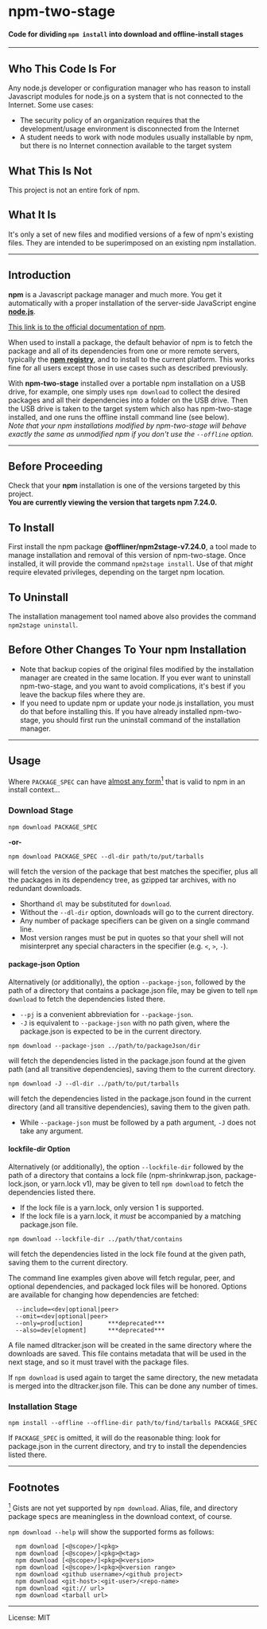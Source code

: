 # npm-two-stage
#### Code for dividing `npm install` into download and offline-install stages

_________________________

## Who This Code Is For
Any node.js developer or configuration manager who has reason to install
Javascript modules for node.js on a system that is not connected to the
Internet. Some use cases:
- The security policy of an organization requires that the development/usage
 environment is disconnected from the Internet
- A student needs to work with node modules usually installable by npm, but
 there is no Internet connection available to the target system

## What This Is Not
This project is not an entire fork of npm.
## What It Is
It's only a set of new files and modified versions of a few of npm's
existing files. They are intended to be superimposed on an existing
npm installation.
_________________________

## Introduction
**npm** is a Javascript package manager and much more. You get it automatically
with a proper installation of the server-side JavaScript engine
**[node.js](http://nodejs.org/download/)**.
 
[This link is to the official documentation of npm](https://docs.npmjs.com/).  

When used to install a package, the default behavior of npm is to fetch the
package and all of its dependencies from one or more remote servers, typically
the **[npm registry](https://docs.npmjs.com/misc/registry)**, and to install
to the current platform. This works fine for all users except those in use
cases such as described previously.  

With **npm-two-stage** installed over a portable npm installation on a USB
drive, for example, one simply uses `npm download` to collect the desired
packages and all their dependencies into a folder on the USB drive. Then
the USB drive is taken to the target system which also has npm-two-stage
installed, and one runs the offline install command line (see below).  
_Note that your npm installations modified by npm-two-stage will behave exactly
the same as unmodified npm if you don't use the `--offline` option._
_________________________

## Before Proceeding
Check that your **npm** installation is one of the versions targeted by
this project.<br>
**You are currently viewing the version that targets npm 7.24.0.**

## To Install
First install the npm package **@offliner/npm2stage-v7.24.0**, a tool made
to manage installation and removal of this version of npm-two-stage.
Once installed, it will provide the command `npm2stage install`.
Use of that *might* require elevated privileges, depending on the target
npm location.

## To Uninstall
The installation management tool named above also provides the command
`npm2stage uninstall`.

## Before Other Changes To Your npm Installation
* Note that backup copies of the original files modified by the installation
 manager are created in the same location. If you ever want to uninstall
 npm-two-stage, and you want to avoid complications, it's best if you leave
 the backup files where they are.
* If you need to update npm or update your node.js installation, you must
 do that before installing this. If you have already installed npm-two-stage,
 you should first run the uninstall command of the installation manager.
_________________________

## Usage
<a id="src1"></a>Where `PACKAGE_SPEC` can have [almost any form<sup>1</sup>](#fn1) that is valid to npm in an install context...

### Download Stage
```
npm download PACKAGE_SPEC
```
**-or-**
```
npm download PACKAGE_SPEC --dl-dir path/to/put/tarballs
```
will fetch the version of the package that best matches the specifier, plus
all the packages in its dependency tree, as gzipped tar archives, with no
redundant downloads.  
* Shorthand `dl` may be substituted for `download`.  
* Without the `--dl-dir` option, downloads will go to the current directory.  
* Any number of package specifiers can be given on a single command line.  
* Most version ranges must be put in quotes so that your shell will not
 misinterpret any special characters in the specifier
 (e.g. `<`, `>`, `-`).

#### package-json Option
Alternatively (or additionally), the option `--package-json`, followed
by the path of a directory that contains a package.json file, may be given to
tell `npm download` to fetch the dependencies listed there.
* `--pj` is a convenient abbreviation for `--package-json`.
* `-J` is equivalent to `--package-json` with no path given, where the
package.json is expected to be in the current directory.

```
npm download --package-json ../path/to/packageJson/dir
```
will fetch the dependencies listed in the package.json found at the given path
(and all transitive dependencies), saving them to the current directory.
```
npm download -J --dl-dir ../path/to/put/tarballs
```
will fetch the dependencies listed in the package.json found in the current
directory (and all transitive dependencies), saving them to the given path.
* While `--package-json` must be followed by a path argument, `-J` does not
 take any argument.

#### lockfile-dir Option
Alternatively (or additionally), the option `--lockfile-dir` followed by the
path of a directory that contains a lock file (npm-shrinkwrap.json,
package-lock.json, or yarn.lock v1), may be given to tell `npm download` to
fetch the dependencies listed there.
* If the lock file is a yarn.lock, only version 1 is supported.
* If the lock file is a yarn.lock, it *must* be accompanied by a matching
 package.json file.
```
npm download --lockfile-dir ../path/that/contains
```
will fetch the dependencies listed in the lock file found at the given path,
saving them to the current directory.

The command line examples given above will fetch regular, peer, and optional
dependencies, and packaged lock files will be honored.
Options are available for changing how dependencies are fetched:
```
  --include=<dev|optional|peer>
  --omit=<dev|optional|peer>
  --only=prod[uction]       ***deprecated***
  --also=dev[elopment]      ***deprecated***
```

A file named dltracker.json will be created in the same directory where the
downloads are saved. This file contains metadata that will be used in the
next stage, and so it must travel with the package files.  

If `npm download` is used again to target the same directory, the new metadata
is merged into the dltracker.json file. This can be done any number of times.  

### Installation Stage
```
npm install --offline --offline-dir path/to/find/tarballs PACKAGE_SPEC
```

If `PACKAGE_SPEC` is omitted, it will do the reasonable thing: look for
package.json in the current directory, and try to install the dependencies
listed there.

_________________________
## Footnotes
<a id="fn1" href="#src1"><sup>1</sup></a> Gists are not yet supported by `npm download`. Alias, file, and directory package specs are meaningless in the download context, of course.

`npm download --help` will show the supported forms as follows:
```
  npm download [<@scope>/]<pkg>
  npm download [<@scope>/]<pkg>@<tag>
  npm download [<@scope>/]<pkg>@<version>
  npm download [<@scope>/]<pkg>@<version range>
  npm download <github username>/<github project>
  npm download <git-host>:<git-user>/<repo-name>
  npm download <git:// url>
  npm download <tarball url>
```        

        
_________________________

License: MIT

